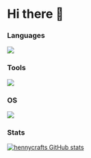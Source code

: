 # Hi there 👋


### Languages
![](https://skillicons.dev/icons?i=kotlin,java,python,html,css,javascript,cs&perline=7)

### Tools
![](https://skillicons.dev/icons?i=github,git,discord,gradle,idea,vscode,pycharm,discordjs,electron,figma,flutter,npm,react,unity,unreal)

### OS
![](https://skillicons.dev/icons?i=windows,raspberrypi,ubuntu,linux)

### Stats
[![hennycrafts GitHub stats](https://github-readme-stats.vercel.app/api?username=hennycraft52&theme=tokyonight&show_icons=true)](https://github.com/anuraghazra/github-readme-stats)

